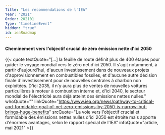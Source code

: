 ```yaml
---
Title: "Les recommendations de l'IEA"
Year: "2021"
Order: 202101
Type: "timelineEvent"
hidden: "true"
id: ieaRoadmap
---
```


#### Cheminement vers l'objectif crucial de zéro émission nette d'ici 2050

{{< quote textQuote="[...] la feuille de route définit plus de 400 étapes pour guider le voyage mondial vers le zéro net d'ici 2050. Il s'agit notamment, à partir d'aujourd'hui, d'aucun investissement dans de nouveaux projets d'approvisionnement en combustibles fossiles, et d'aucune autre décision finale d'investissement pour de nouvelles centrales à charbon non exploitées. D'ici 2035, il n'y aura plus de ventes de nouvelles voitures particulières à moteur à combustion interne et, d'ici 2040, le secteur mondial de l'électricité aura déjà atteint des émissions nettes nulles." whoQuote="" linkQuote="https://www.iea.org/news/pathway-to-critical-and-formidable-goal-of-net-zero-emissions-by-2050-is-narrow-but-brings-huge-benefits" srcQuote="La voie vers l'objectif crucial et formidable des émissions nettes nulles d'ici 2050 est étroite mais apporte d'énormes avantages, selon le rapport spécial de l'IEA" infoQuote="article, mai 2021" >}}